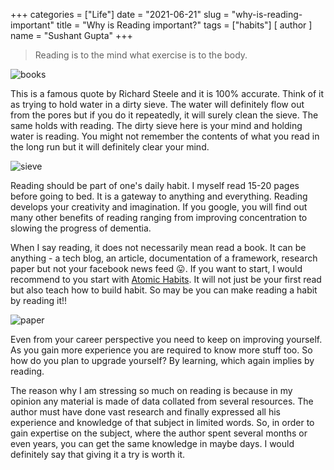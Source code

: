 +++
categories = ["Life"]
date = "2021-06-21"
slug = "why-is-reading-important"
title = "Why is Reading important?"
tags = ["habits"]
[ author ]
  name = "Sushant Gupta"
+++

> Reading is to the mind what exercise is to the body.


![books](/img/read/books.jpg)


This is a famous quote by Richard Steele and it is 100% accurate. 
Think of it as trying to hold water in a dirty sieve. 
The water will definitely flow out from the pores but if you do it repeatedly, it will surely clean the sieve. The same holds with reading.
The dirty sieve here is your mind and holding water is reading.
You might not remember the contents of what you read in the long run but it will definitely clear your mind.

![sieve](/img/read/sieve.jpg)

Reading should be part of one's daily habit. 
I myself read 15-20 pages before going to bed. 
It is a gateway to anything and everything.
Reading develops your creativity and imagination.
If you google, you will find out many other benefits of reading ranging from improving concentration to slowing the progress of dementia.


When I say reading, it does not necessarily mean read a book. 
It can be anything - a tech blog, an article, documentation of a framework, research paper but not your facebook news feed 😛. 
If you want to start, I would recommend to you start with [Atomic Habits](https://www.amazon.in/Atomic-Habits-Proven-Build-Break-ebook/dp/B01N5AX61W).
It will not just be your first read but also teach how to build habit. 
So may be you can make reading a habit by reading it!! 

![paper](/img/read/paper.png)

Even from  your career perspective you need to keep on improving yourself. 
As you gain more experience you are required to know more stuff too.
So how do you plan to upgrade yourself? 
By learning, which again implies by reading. 

The reason why I am stressing so much on reading is because in my opinion any material is made of data collated from several resources.
The author must have done vast research and finally expressed all his experience and knowledge of that subject in limited words.
So, in order to gain expertise on the subject, where the author spent several months or even years, you can get the same knowledge in maybe days.
I would definitely say that giving it a try is worth it.  
